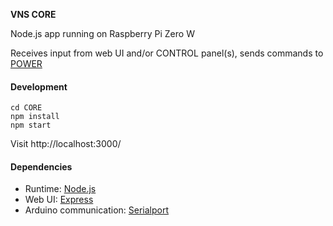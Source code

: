 **VNS CORE**

Node.js app running on Raspberry Pi Zero W

Receives input from web UI and/or CONTROL panel(s), sends commands to [POWER](https://github.com/kormyen/VNS/tree/master/POWER)

#### Development
```
cd CORE
npm install
npm start
```
Visit http://localhost:3000/

#### Dependencies

- Runtime: [Node.js](https://nodejs.org/en/)
- Web UI: [Express](https://expressjs.com/)
- Arduino communication: [Serialport](https://node-serialport.github.io/node-serialport/)